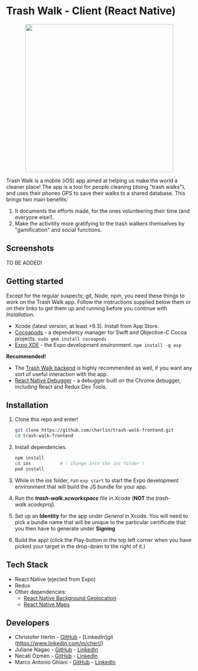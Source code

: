 # Trash Walk - Client (React Native)

<p align="center">
<img width="400" height="400" src="https://i.imgur.com/TcuVFSW.png" />
</p>

Trash Walk is a mobile (iOS) app aimed at helping us make the world a cleaner place! The app is a tool for people cleaning (doing "trash walks"), and uses their phones GPS to save their walks to a shared database. This brings two main benefits:

1. It documents the efforts made, for the ones volunteering their time (and everyone else!).
2. Make the activitity more gratifying to the trash walkers themselves by "gamification" and social functions.

## Screenshots

TO BE ADDED!

## Getting started

Except for the regular suspects; git, Node, npm, you need these things to work on the Trash Walk app. Follow the instructions supplied below them or on their links to get them up and running before you continue with *Installation*.

* Xcode (latest version, at least >9.3). Install from App Store.
* [Cocoapods](https://cocoapods.org) - a dependency manager for Swift and Objective-C Cocoa projects. 
  ```sudo gem install cocoapods```
* [Expo XDE](https://www.expo.io) - the Expo development environment.
  ```npm install -g exp```

**Recommended!**

* The [Trash Walk backend](https://github.com/cherlin/trash-walk-backend) is highly recommended as well, if you want any sort of useful interaction with the app.
* [React Native Debugger](https://github.com/jhen0409/react-native-debugger) - a debugger built on the Chrome debugger, including React and Redux Dev Tools.

## Installation

1. Clone this repo and enter!

   ```bash
   git clone https://github.com/cherlin/trash-walk-frontend.git
   cd trash-walk-frontend
   ```

2. Install dependencies.

   ```bash
   npm install
   cd ios			# ! Change into the ios folder !
   pod install
   ```

3. While in the ios folder, run ````exp start```` to start the Expo development environment that will build the JS bundle for your app.

4. Run the **_trash-walk.xcworkspace_** file in Xcode (**NOT** the *trash-walk.xcodeproj*).

5. Set up an **Identity** for the app under *General* in Xcode. You will need to pick a bundle name that will be unique to the particular certificate that you then have to generate under **Signing**

6. Build the app! (click the Play-button in the top left corner when you have picked your target in the drop-down to the right of it.)

    

## Tech Stack

* React Native (ejected from Expo)
* Redux
* Other dependencies:
  * [React Native Background Geolocation](https://github.com/transistorsoft/react-native-background-geolocation)
  * [React Native Maps](https://github.com/react-community/react-native-maps)



## Developers

* Christofer Herlin - [GitHub](https://github.com/cherlin) - [LinkedIn]git (https://www.linkedin.com/in/cherl/)
* Juliane Nagao - [GitHub](https://github.com/junagao) - [LinkedIn](https://www.linkedin.com/in/junagao/)
* Necati Özmen - [GitHub](https://github.com/necatiozmen) - [LinkedIn](https://www.linkedin.com/in/necatiozmen/)
* Marco Antonio Ghiani - [GitHub](https://github.com/marcoantonioghiani01) - [LinkedIn](https://www.linkedin.com/in/marcoantonioghiani/)